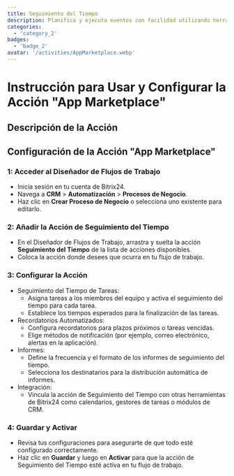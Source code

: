 ```yaml
---
title: Seguimiento del Tiempo
description: Planifica y ejecuta eventos con facilidad utilizando herramientas dedicadas.
categories: 
  - 'category_2'
badges: 
  - 'badge_2'
avatar: '/activities/AppMarketplace.webp'
---
```

# Instrucción para Usar y Configurar la Acción "App Marketplace"

## Descripción de la Acción

## **Configuración de la Acción "App Marketplace"**

### 1: Acceder al Diseñador de Flujos de Trabajo
- Inicia sesión en tu cuenta de Bitrix24.
- Navega a **CRM** > **Automatización** > **Procesos de Negocio**.
- Haz clic en **Crear Proceso de Negocio** o selecciona uno existente para editarlo.

### 2: Añadir la Acción de Seguimiento del Tiempo
- En el Diseñador de Flujos de Trabajo, arrastra y suelta la acción **Seguimiento del Tiempo** de la lista de acciones disponibles.
- Coloca la acción donde desees que ocurra en tu flujo de trabajo.

### 3: Configurar la Acción
- Seguimiento del Tiempo de Tareas:
  - Asigna tareas a los miembros del equipo y activa el seguimiento del tiempo para cada tarea.
  - Establece los tiempos esperados para la finalización de las tareas.
- Recordatorios Automatizados:
  - Configura recordatorios para plazos próximos o tareas vencidas.
  - Elige métodos de notificación (por ejemplo, correo electrónico, alertas en la aplicación).
- Informes:
  - Define la frecuencia y el formato de los informes de seguimiento del tiempo.
  - Selecciona los destinatarios para la distribución automática de informes.
- Integración:
  - Vincula la acción de Seguimiento del Tiempo con otras herramientas de Bitrix24 como calendarios, gestores de tareas o módulos de CRM.

### 4: Guardar y Activar
- Revisa tus configuraciones para asegurarte de que todo esté configurado correctamente.
- Haz clic en **Guardar** y luego en **Activar** para que la acción de Seguimiento del Tiempo esté activa en tu flujo de trabajo.
